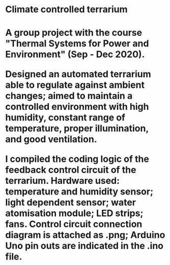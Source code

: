 <h1>Climate controlled terrarium<h1>

A group project with the course "Thermal Systems for Power and Environment" (Sep - Dec 2020).

Designed an automated terrarium able to regulate against ambient changes;
aimed to maintain a controlled environment with high humidity, constant range of temperature, proper illumination, and good ventilation.

I compiled the coding logic of the feedback control circuit of the terrarium.
Hardware used: temperature and humidity sensor; light dependent sensor; water atomisation module; LED strips; fans.
Control circuit connection diagram is attached as .png; Arduino Uno pin outs are indicated in the .ino file.
